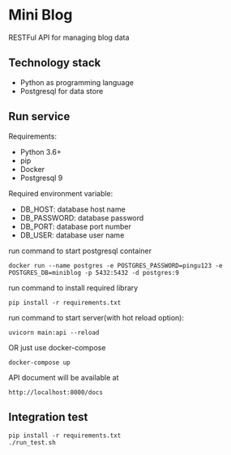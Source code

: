 # Mini Blog    
 RESTFul API for managing blog data    
  
## Technology stack
 - Python as programming language
 - Postgresql for data store  
    
## Run service  

 Requirements:
 - Python 3.6+
 - pip
 - Docker
 - Postgresql 9
 
 Required environment variable:
 - DB_HOST: database host name
 - DB_PASSWORD: database password
 - DB_PORT: database port number
 - DB_USER: database user name

run command to start postgresql container

    docker run --name postgres -e POSTGRES_PASSWORD=pingu123 -e POSTGRES_DB=miniblog -p 5432:5432 -d postgres:9    

run command to install required library
    
    pip install -r requirements.txt

run command to start server(with hot reload option):

    uvicorn main:api --reload
    
OR just use docker-compose
    
    docker-compose up
    
API document will be available at

    http://localhost:8000/docs

## Integration test

    pip install -r requirements.txt
    ./run_test.sh